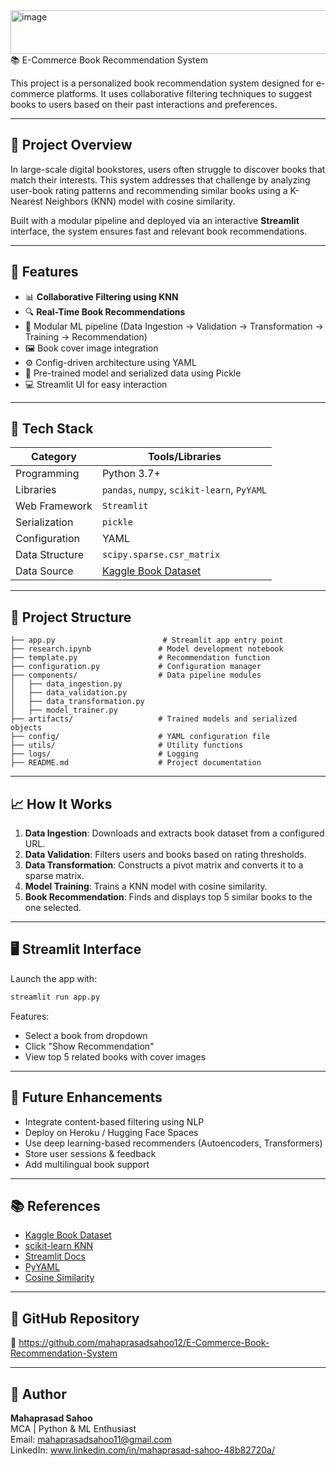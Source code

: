 <img width="1258" height="70" alt="image" src="https://github.com/user-attachments/assets/fba9dcd2-5e52-4578-ac62-1aa6a0373ca1" />
📚 E-Commerce Book Recommendation System

This project is a personalized book recommendation system designed for e-commerce platforms. It uses collaborative filtering techniques to suggest books to users based on their past interactions and preferences.

---

## 🚀 Project Overview

In large-scale digital bookstores, users often struggle to discover books that match their interests. This system addresses that challenge by analyzing user-book rating patterns and recommending similar books using a K-Nearest Neighbors (KNN) model with cosine similarity.

Built with a modular pipeline and deployed via an interactive **Streamlit** interface, the system ensures fast and relevant book recommendations.

---

## 🧠 Features

- 📊 **Collaborative Filtering using KNN**
- 🔍 **Real-Time Book Recommendations**
- 🧩 Modular ML pipeline (Data Ingestion → Validation → Transformation → Training → Recommendation)
- 🖼️ Book cover image integration
- ⚙️ Config-driven architecture using YAML
- 🧠 Pre-trained model and serialized data using Pickle
- 💻 Streamlit UI for easy interaction

---

## 🧰 Tech Stack

| Category         | Tools/Libraries                               |
|------------------|------------------------------------------------|
| Programming      | Python 3.7+                                    |
| Libraries        | `pandas`, `numpy`, `scikit-learn`, `PyYAML`    |
| Web Framework    | `Streamlit`                                    |
| Serialization    | `pickle`                                       |
| Configuration    | YAML                                           |
| Data Structure   | `scipy.sparse.csr_matrix`                      |
| Data Source      | [Kaggle Book Dataset](https://www.kaggle.com/datasets/ra4u12/bookrecommendation)

---

## 📂 Project Structure

```
├── app.py                        # Streamlit app entry point
├── research.ipynb               # Model development notebook
├── template.py                  # Recommendation function
├── configuration.py             # Configuration manager
├── components/                  # Data pipeline modules
│   ├── data_ingestion.py
│   ├── data_validation.py
│   ├── data_transformation.py
│   ├── model_trainer.py
├── artifacts/                   # Trained models and serialized objects
├── config/                      # YAML configuration file
├── utils/                       # Utility functions
├── logs/                        # Logging
├── README.md                    # Project documentation
```

---

## 📈 How It Works

1. **Data Ingestion**: Downloads and extracts book dataset from a configured URL.
2. **Data Validation**: Filters users and books based on rating thresholds.
3. **Data Transformation**: Constructs a pivot matrix and converts it to a sparse matrix.
4. **Model Training**: Trains a KNN model with cosine similarity.
5. **Book Recommendation**: Finds and displays top 5 similar books to the one selected.

---

## 🖥️ Streamlit Interface

Launch the app with:
```bash
streamlit run app.py
```

Features:
- Select a book from dropdown
- Click "Show Recommendation"
- View top 5 related books with cover images

---

## 🔮 Future Enhancements

- Integrate content-based filtering using NLP
- Deploy on Heroku / Hugging Face Spaces
- Use deep learning-based recommenders (Autoencoders, Transformers)
- Store user sessions & feedback
- Add multilingual book support

---

## 📚 References

- [Kaggle Book Dataset](https://www.kaggle.com/datasets/ra4u12/bookrecommendation)
- [scikit-learn KNN](https://scikit-learn.org/stable/modules/neighbors.html)
- [Streamlit Docs](https://docs.streamlit.io)
- [PyYAML](https://pyyaml.org)
- [Cosine Similarity](https://en.wikipedia.org/wiki/Cosine_similarity)

---

## 🔗 GitHub Repository

🔗 https://github.com/mahaprasadsahoo12/E-Commerce-Book-Recommendation-System


---

## 🙌 Author

**Mahaprasad Sahoo**  
MCA | Python & ML Enthusiast  
Email: mahaprasadsahoo11@gmail.com  
LinkedIn: www.linkedin.com/in/mahaprasad-sahoo-48b82720a/

